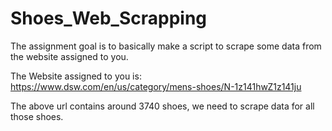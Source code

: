# Shoes_Web_Scrapping
The assignment goal is to basically make a script to scrape some data from the website assigned to you.

The Website assigned to you is: 
https://www.dsw.com/en/us/category/mens-shoes/N-1z141hwZ1z141ju 

The above url contains around 3740 shoes, we need to scrape data for all those shoes.
